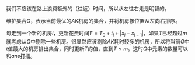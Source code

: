 我们不应该在路上浪费额外的（往返）时间，所以从左往右走是明智的。

维护集合$Q$，表示当前最优的$AK$机房的集合，并将机房按位置从左向右排序。

每走到一个新的机房$i$，更新花费时间$T=T_0+t_i+|x_i-x_{i-1}|$，如果$T$已经超过$m$就考虑从$Q$中剔除一些机房。很显然应该剔除$AK$耗时较多的机房，所以将当前$Q$中$t$值最大的机房排出集合，同时更新$T$的值，直到$T\leqslant m$。这时$Q$中元素的数量可以和$ans$打擂。